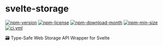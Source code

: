 <!----- BEGIN GHOST DOCS HEADER ----->

# svelte-storage

[![npm-version](https://img.shields.io/npm/v/@jill64/svelte-storage)](https://npmjs.com/package/@jill64/svelte-storage) [![npm-license](https://img.shields.io/npm/l/@jill64/svelte-storage)](https://npmjs.com/package/@jill64/svelte-storage) [![npm-download-month](https://img.shields.io/npm/dm/@jill64/svelte-storage)](https://npmjs.com/package/@jill64/svelte-storage) [![npm-min-size](https://img.shields.io/bundlephobia/min/@jill64/svelte-storage)](https://npmjs.com/package/@jill64/svelte-storage) [![ci.yml](https://github.com/jill64/svelte-storage/actions/workflows/ci.yml/badge.svg)](https://github.com/jill64/svelte-storage/actions/workflows/ci.yml)

🗃️ Type-Safe Web Storage API Wrapper for Svelte

<!----- END GHOST DOCS HEADER ----->

